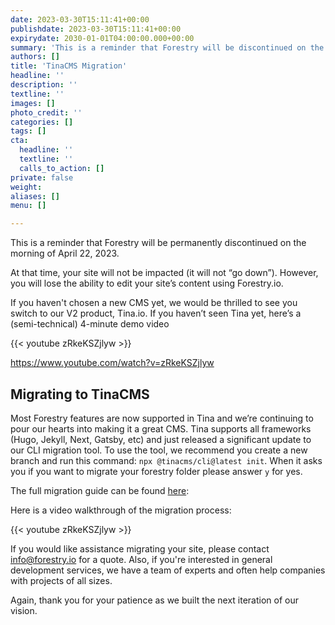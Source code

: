 ```yaml
---
date: 2023-03-30T15:11:41+00:00
publishdate: 2023-03-30T15:11:41+00:00
expirydate: 2030-01-01T04:00:00.000+00:00
summary: 'This is a reminder that Forestry will be discontinued on the morning of April 22, 2023. For details about migrating to our new product, read the full post. '
authors: []
title: 'TinaCMS Migration'
headline: ''
description: ''
textline: ''
images: []
photo_credit: ''
categories: []
tags: []
cta:
  headline: ''
  textline: ''
  calls_to_action: []
private: false
weight: 
aliases: []
menu: []

---
```

This is a reminder that Forestry will be permanently discontinued on the morning of April 22, 2023.

At that time, your site will not be impacted (it will not “go down”). However, you will lose the ability to edit your site’s content  using Forestry.io.

If you haven't chosen a new CMS yet, we would be thrilled to see you switch to our V2 product, Tina.io.  If you haven’t seen Tina yet, here’s a (semi-technical) 4-minute demo video

{{< youtube zRkeKSZjlyw >}}

 https://www.youtube.com/watch?v=zRkeKSZjlyw 

## Migrating to TinaCMS

Most Forestry features are now supported in Tina and we’re continuing to pour our hearts into making it a great CMS.  Tina supports all frameworks (Hugo, Jekyll, Next, Gatsby, etc) and just released a significant update to our CLI migration tool.  To use the tool, we recommend you create a new branch and run this command: `npx @tinacms/cli@latest init`. When it asks you if you want to migrate your forestry folder please answer `y` for yes. 

The full migration guide can be found [here](https://tina.io/docs/forestry/overview/): 

Here is a video walkthrough of the migration process: 

{{< youtube zRkeKSZjlyw >}}

If you would like assistance migrating your site, please contact [info@forestry.io](mailto:info@forestry.io) for a quote.  Also, if you're interested in general development services, we have a team of experts and often help companies with projects of all sizes. 

Again, thank you for your patience as we built the next iteration of our vision.
